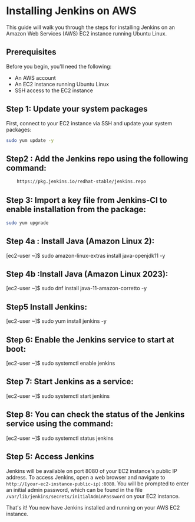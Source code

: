 # Installing Jenkins on AWS

This guide will walk you through the steps for installing Jenkins on an Amazon Web Services (AWS) EC2 instance running Ubuntu Linux.

## Prerequisites

Before you begin, you'll need the following:

- An AWS account
- An EC2 instance running Ubuntu Linux
- SSH access to the EC2 instance

## Step 1: Update your system packages

First, connect to your EC2 instance via SSH and update your system packages:

```sh
sudo yum update -y
```

## Step2 : Add the Jenkins repo using the following command:

```sh sudo wget -O /etc/yum.repos.d/jenkins.repo \
    https://pkg.jenkins.io/redhat-stable/jenkins.repo 
```

## Step 3: Import a key file from Jenkins-CI to enable installation from the package:

```sh sudo rpm --import https://pkg.jenkins.io/redhat-stable/jenkins.io-2023.key
sudo yum upgrade
```


## Step 4a : Install Java (Amazon Linux 2):

[ec2-user ~]$ sudo amazon-linux-extras install java-openjdk11 -y
## Step 4b :Install Java (Amazon Linux 2023):

[ec2-user ~]$ sudo dnf install java-11-amazon-corretto -y


## Step5 Install Jenkins:

[ec2-user ~]$ sudo yum install jenkins -y

## Step 6: Enable the Jenkins service to start at boot:

[ec2-user ~]$ sudo systemctl enable jenkins
## Step 7: Start Jenkins as a service:

[ec2-user ~]$ sudo systemctl start jenkins
## Step 8: You can check the status of the Jenkins service using the command:

[ec2-user ~]$ sudo systemctl status jenkins



## Step 5: Access Jenkins

Jenkins will be available on port 8080 of your EC2 instance's public IP address. To access Jenkins, open a web browser and navigate to `http://[your-ec2-instance-public-ip]:8080`. You will be prompted to enter an initial admin password, which can be found in the file `/var/lib/jenkins/secrets/initialAdminPassword` on your EC2 instance.

That's it! You now have Jenkins installed and running on your AWS EC2 instance.
